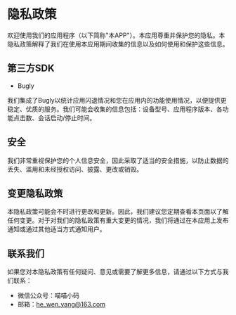 # 隐私政策
欢迎使用我们的应用程序（以下简称"本APP"）。本应用尊重并保护您的隐私。本隐私政策解释了我们在使用本应用期间收集的信息以及如何使用和保护这些信息。
## 第三方SDK
* Bugly
  
我们集成了Bugly以统计应用闪退情况和您在应用内的功能使用情况，以便提供更稳定、优质的服务。我们可能会收集的信息包括：设备型号、应用程序版本、各功能点击数、会话启动/停止时间。
## 安全
我们非常重视保护您的个人信息安全，因此采取了适当的安全措施，以防止数据的丢失、滥用和未经授权访问、披露、更改或销毁。
## 变更隐私政策
本隐私政策可能会不时进行更改和更新。因此，我们建议您定期查看本页面以了解任何变更。对于对我们的隐私政策有重大变更的情况，我们将通过在本应用上发布通知或通过其他适当方式通知用户。
## 联系我们
如果您对本隐私政策有任何疑问、意见或需要了解更多信息，请通过以下方式与我们联系：
* 微信公众号：喵喵小码
* 邮箱：he_wen_yang@163.com
